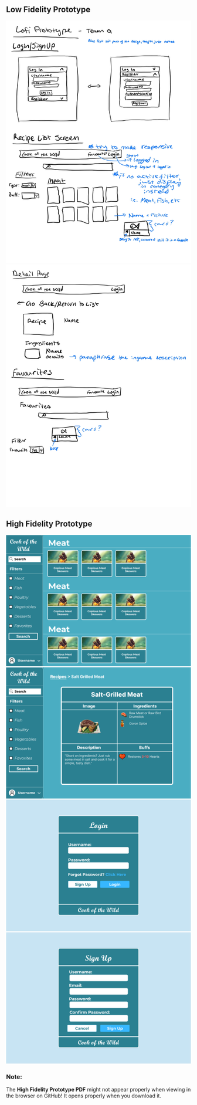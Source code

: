 ## Low Fidelity Prototype
![](/Prototypes/pngs/Low%20Fidelity%20Prototype-1.jpg)
![](/Prototypes/pngs/Low%20Fidelity%20Prototype-2.jpg)

## High Fidelity Prototype
![](/Prototypes/pngs/Recipes%20-%20Color.png)
![](/Prototypes/pngs/Detail%20-%20Color.png)
![](/Prototypes/pngs/Login%20-%20Color.png)
![](/Prototypes/pngs/Sign%20Up%20-%20Dark.png)

### Note:
The **High Fidelity Prototype PDF** might not appear properly when viewing in the browser on GitHub! It opens properly when you download it.
